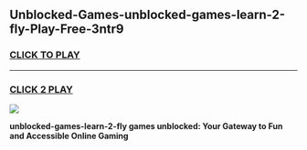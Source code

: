 
## Unblocked-Games-unblocked-games-learn-2-fly-Play-Free-3ntr9
<h3>
<a href="https://premium76.site?title=unblocked-games-learn-2-fly&ref=15A">CLICK TO PLAY</a></h3>
<hr>

<h3>
<a href="https://premium76.site?title=unblocked-games-learn-2-fly&ref=15A">CLICK 2 PLAY</a>
  
</h3>

<a href="https://premium76.site?title=unblocked-games-learn-2-fly&ref=15A"><img src="https://clearcache.store/games.png"></a>


**unblocked-games-learn-2-fly games unblocked: Your Gateway to Fun and Accessible Online Gaming**
